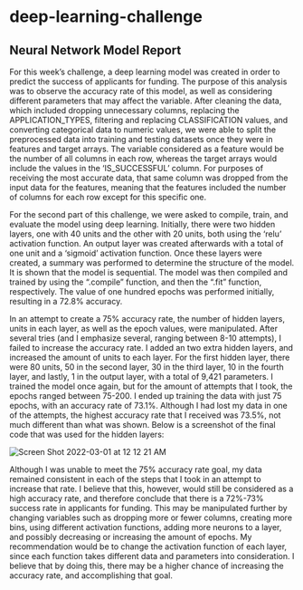 # deep-learning-challenge

Neural Network Model Report 
-------------------------------------------------------------------------------

For this week’s challenge, a deep learning model was created in order to predict the success of applicants for funding. The purpose of this analysis was to observe the accuracy rate of this model, as well as considering different parameters that may affect the variable. After cleaning the data, which included dropping unnecessary columns, replacing the APPLICATION_TYPES, filtering and replacing CLASSIFICATION values, and converting categorical data to numeric values, we were able to split the preprocessed data into training and testing datasets once they were in features and target arrays. The variable considered as a feature would be the number of all columns in each row, whereas the target arrays would include the values in the ‘IS_SUCCESSFUL’ column. For purposes of receiving the most accurate data, that same column was dropped from the input data for the features, meaning that the features included the number of columns for each row except for this specific one. 

For the second part of this challenge, we were asked to compile, train, and evaluate the model using deep learning. Initially, there were two hidden layers, one with 40 units and the other with 20 units, both using the ‘relu’ activation function. An output layer was created afterwards with a total of one unit and a ‘sigmoid’ activation function. Once these layers were created, a summary was performed to determine the structure of the model. It is shown that the model is sequential. The model was then compiled and trained by using the “.compile” function, and then the “.fit” function, respectively. The value of one hundred epochs was performed initially, resulting in a 72.8% accuracy. 

In an attempt to create a 75% accuracy rate, the number of hidden layers, units in each layer, as well as the epoch values, were manipulated. After several tries (and I emphasize several, ranging between 8-10 attempts), I failed to increase the accuracy rate. I added an two extra hidden layers, and increased the amount of units to each layer. For the first hidden layer, there were 80 units, 50 in the second layer, 30 in the third layer, 10 in the fourth layer, and lastly, 1 in the output layer, with a total of 9,421 parameters. I trained the model once again, but for the amount of attempts that I took, the epochs ranged between 75-200. I ended up training the data with just 75 epochs, with an accuracy rate of 73.1%. Although I had lost my data in one of the attempts, the highest accuracy rate that I received was 73.5%, not much different than what was shown. Below is a screenshot of the final code that was used for the hidden layers:

![Screen Shot 2022-03-01 at 12 12 21 AM](https://user-images.githubusercontent.com/72631173/156115025-9d7236ee-cf55-4221-9ee6-996b36d65d68.png)

Although I was unable to meet the 75% accuracy rate goal, my data remained consistent in each of the steps that I took in an attempt to increase that rate. I believe that this, however, would still be considered as a high accuracy rate, and therefore conclude that there is a 72%-73% success rate in applicants for funding. This may be manipulated further by changing variables such as dropping more or fewer columns, creating more bins, using different activation functions, adding more neurons to a layer, and possibly decreasing or increasing the amount of epochs. My recommendation would be to change the activation function of each layer, since each function takes different data and parameters into consideration. I believe that by doing this, there may be a higher chance of increasing the accuracy rate, and accomplishing that goal. 

